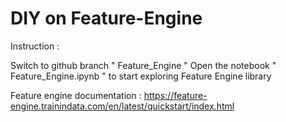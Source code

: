 # DIY on Feature-Engine

Instruction :

Switch to github branch " Feature_Engine " Open the notebook " Feature_Engine.ipynb " to start exploring Feature Engine library

Feature engine documentation : https://feature-engine.trainindata.com/en/latest/quickstart/index.html

